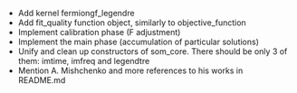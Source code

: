 * Add kernel fermiongf_legendre
* Add fit_quality function object, similarly to objective_function
* Implement calibration phase (F adjustment)
* Implement the main phase (accumulation of particular solutions)
* Unify and clean up constructors of som_core. There should be only 3 of them: imtime, imfreq and legendtre
* Mention A. Mishchenko and more references to his works in README.md
